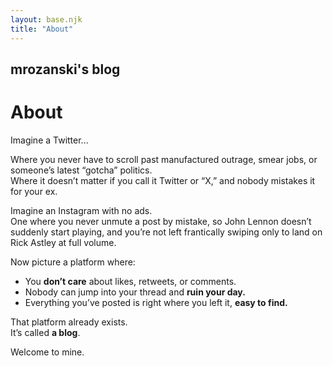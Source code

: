 ```yaml
---
layout: base.njk
title: "About"
---
```


## mrozanski's blog

# About

Imagine a Twitter...

Where you never have to scroll past manufactured outrage, smear jobs, or someone’s latest “gotcha” politics.  
Where it doesn’t matter if you call it Twitter or “X,” and nobody mistakes it for your ex.  

Imagine an Instagram with no ads.  
One where you never unmute a post by mistake, so John Lennon doesn’t suddenly start playing, and you’re not left frantically swiping only to land on Rick Astley at full volume.  

Now picture a platform where:  
- You **don’t care** about likes, retweets, or comments.  
- Nobody can jump into your thread and **ruin your day.**
- Everything you’ve posted is right where you left it, **easy to find.**

That platform already exists.  
It’s called **a blog**.  

Welcome to mine.  
